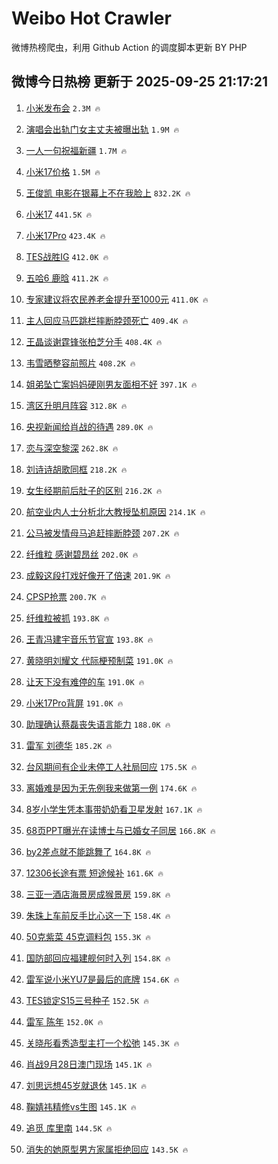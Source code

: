 # Weibo Hot Crawler 



微博热榜爬虫，利用 Github Action 的调度脚本更新 BY PHP 


## 微博今日热榜 更新于 2025-09-25 21:17:21 
1. [小米发布会](https://s.weibo.com/weibo?q=%E5%B0%8F%E7%B1%B3%E5%8F%91%E5%B8%83%E4%BC%9A&t=31&band_rank=1&Refer=top) `2.3M 🔥` 

1. [演唱会出轨门女主丈夫被曝出轨](https://s.weibo.com/weibo?q=%23%E6%BC%94%E5%94%B1%E4%BC%9A%E5%87%BA%E8%BD%A8%E9%97%A8%E5%A5%B3%E4%B8%BB%E4%B8%88%E5%A4%AB%E8%A2%AB%E6%9B%9D%E5%87%BA%E8%BD%A8%23&t=31&band_rank=2&Refer=top) `1.9M 🔥` 

1. [一人一句祝福新疆](https://s.weibo.com/weibo?q=%23%E4%B8%80%E4%BA%BA%E4%B8%80%E5%8F%A5%E7%A5%9D%E7%A6%8F%E6%96%B0%E7%96%86%23&t=31&band_rank=3&Refer=top) `1.7M 🔥` 

1. [小米17价格](https://s.weibo.com/weibo?q=%E5%B0%8F%E7%B1%B317%E4%BB%B7%E6%A0%BC&t=31&band_rank=4&Refer=top) `1.5M 🔥` 

1. [王俊凯 电影在银幕上不在我脸上](https://s.weibo.com/weibo?q=%E7%8E%8B%E4%BF%8A%E5%87%AF%20%E7%94%B5%E5%BD%B1%E5%9C%A8%E9%93%B6%E5%B9%95%E4%B8%8A%E4%B8%8D%E5%9C%A8%E6%88%91%E8%84%B8%E4%B8%8A&t=31&band_rank=5&Refer=top) `832.2K 🔥` 

1. [小米17](https://s.weibo.com/weibo?q=%E5%B0%8F%E7%B1%B317&t=31&band_rank=6&Refer=top) `441.5K 🔥` 

1. [小米17Pro](https://s.weibo.com/weibo?q=%E5%B0%8F%E7%B1%B317Pro&t=31&band_rank=7&Refer=top) `423.4K 🔥` 

1. [TES战胜IG](https://s.weibo.com/weibo?q=TES%E6%88%98%E8%83%9CIG&t=31&band_rank=8&Refer=top) `412.0K 🔥` 

1. [五哈6 鹿晗](https://s.weibo.com/weibo?q=%E4%BA%94%E5%93%886%20%E9%B9%BF%E6%99%97&t=31&band_rank=9&Refer=top) `411.2K 🔥` 

1. [专家建议将农民养老金提升至1000元](https://s.weibo.com/weibo?q=%23%E4%B8%93%E5%AE%B6%E5%BB%BA%E8%AE%AE%E5%B0%86%E5%86%9C%E6%B0%91%E5%85%BB%E8%80%81%E9%87%91%E6%8F%90%E5%8D%87%E8%87%B31000%E5%85%83%23&t=31&band_rank=10&Refer=top) `411.0K 🔥` 

1. [主人回应马匹跳栏摔断脖颈死亡](https://s.weibo.com/weibo?q=%23%E4%B8%BB%E4%BA%BA%E5%9B%9E%E5%BA%94%E9%A9%AC%E5%8C%B9%E8%B7%B3%E6%A0%8F%E6%91%94%E6%96%AD%E8%84%96%E9%A2%88%E6%AD%BB%E4%BA%A1%23&t=31&band_rank=11&Refer=top) `409.4K 🔥` 

1. [王晶谈谢霆锋张柏芝分手](https://s.weibo.com/weibo?q=%23%E7%8E%8B%E6%99%B6%E8%B0%88%E8%B0%A2%E9%9C%86%E9%94%8B%E5%BC%A0%E6%9F%8F%E8%8A%9D%E5%88%86%E6%89%8B%23&t=31&band_rank=12&Refer=top) `408.4K 🔥` 

1. [韦雪晒整容前照片](https://s.weibo.com/weibo?q=%23%E9%9F%A6%E9%9B%AA%E6%99%92%E6%95%B4%E5%AE%B9%E5%89%8D%E7%85%A7%E7%89%87%23&t=31&band_rank=13&Refer=top) `408.2K 🔥` 

1. [姐弟坠亡案妈妈硬刚男友面相不好](https://s.weibo.com/weibo?q=%23%E5%A7%90%E5%BC%9F%E5%9D%A0%E4%BA%A1%E6%A1%88%E5%A6%88%E5%A6%88%E7%A1%AC%E5%88%9A%E7%94%B7%E5%8F%8B%E9%9D%A2%E7%9B%B8%E4%B8%8D%E5%A5%BD%23&t=31&band_rank=14&Refer=top) `397.1K 🔥` 

1. [湾区升明月阵容](https://s.weibo.com/weibo?q=%E6%B9%BE%E5%8C%BA%E5%8D%87%E6%98%8E%E6%9C%88%E9%98%B5%E5%AE%B9&t=31&band_rank=15&Refer=top) `312.8K 🔥` 

1. [央视新闻给肖战的待遇](https://s.weibo.com/weibo?q=%23%E5%A4%AE%E8%A7%86%E6%96%B0%E9%97%BB%E7%BB%99%E8%82%96%E6%88%98%E7%9A%84%E5%BE%85%E9%81%87%23&t=31&band_rank=16&Refer=top) `289.0K 🔥` 

1. [恋与深空黎深](https://s.weibo.com/weibo?q=%E6%81%8B%E4%B8%8E%E6%B7%B1%E7%A9%BA%E9%BB%8E%E6%B7%B1&t=31&band_rank=17&Refer=top) `262.8K 🔥` 

1. [刘诗诗胡歌同框](https://s.weibo.com/weibo?q=%E5%88%98%E8%AF%97%E8%AF%97%E8%83%A1%E6%AD%8C%E5%90%8C%E6%A1%86&t=31&band_rank=18&Refer=top) `218.2K 🔥` 

1. [女生经期前后肚子的区别](https://s.weibo.com/weibo?q=%E5%A5%B3%E7%94%9F%E7%BB%8F%E6%9C%9F%E5%89%8D%E5%90%8E%E8%82%9A%E5%AD%90%E7%9A%84%E5%8C%BA%E5%88%AB&t=31&band_rank=19&Refer=top) `216.2K 🔥` 

1. [航空业内人士分析北大教授坠机原因](https://s.weibo.com/weibo?q=%23%E8%88%AA%E7%A9%BA%E4%B8%9A%E5%86%85%E4%BA%BA%E5%A3%AB%E5%88%86%E6%9E%90%E5%8C%97%E5%A4%A7%E6%95%99%E6%8E%88%E5%9D%A0%E6%9C%BA%E5%8E%9F%E5%9B%A0%23&t=31&band_rank=20&Refer=top) `214.1K 🔥` 

1. [公马被发情母马追赶摔断脖颈](https://s.weibo.com/weibo?q=%23%E5%85%AC%E9%A9%AC%E8%A2%AB%E5%8F%91%E6%83%85%E6%AF%8D%E9%A9%AC%E8%BF%BD%E8%B5%B6%E6%91%94%E6%96%AD%E8%84%96%E9%A2%88%23&t=31&band_rank=21&Refer=top) `207.2K 🔥` 

1. [纤维粒 感谢碧昂丝](https://s.weibo.com/weibo?q=%E7%BA%A4%E7%BB%B4%E7%B2%92%20%E6%84%9F%E8%B0%A2%E7%A2%A7%E6%98%82%E4%B8%9D&t=31&band_rank=22&Refer=top) `202.0K 🔥` 

1. [成毅这段打戏好像开了倍速](https://s.weibo.com/weibo?q=%E6%88%90%E6%AF%85%E8%BF%99%E6%AE%B5%E6%89%93%E6%88%8F%E5%A5%BD%E5%83%8F%E5%BC%80%E4%BA%86%E5%80%8D%E9%80%9F&t=31&band_rank=23&Refer=top) `201.9K 🔥` 

1. [CPSP抢票](https://s.weibo.com/weibo?q=CPSP%E6%8A%A2%E7%A5%A8&t=31&band_rank=24&Refer=top) `200.7K 🔥` 

1. [纤维粒被抓](https://s.weibo.com/weibo?q=%23%E7%BA%A4%E7%BB%B4%E7%B2%92%E8%A2%AB%E6%8A%93%23&t=31&band_rank=25&Refer=top) `193.8K 🔥` 

1. [王青冯建宇音乐节官宣](https://s.weibo.com/weibo?q=%23%E7%8E%8B%E9%9D%92%E5%86%AF%E5%BB%BA%E5%AE%87%E9%9F%B3%E4%B9%90%E8%8A%82%E5%AE%98%E5%AE%A3%23&t=31&band_rank=26&Refer=top) `193.8K 🔥` 

1. [黄晓明刘耀文 代际梗预制菜](https://s.weibo.com/weibo?q=%E9%BB%84%E6%99%93%E6%98%8E%E5%88%98%E8%80%80%E6%96%87%20%E4%BB%A3%E9%99%85%E6%A2%97%E9%A2%84%E5%88%B6%E8%8F%9C&t=31&band_rank=27&Refer=top) `191.0K 🔥` 

1. [让天下没有难停的车](https://s.weibo.com/weibo?q=%23%E8%AE%A9%E5%A4%A9%E4%B8%8B%E6%B2%A1%E6%9C%89%E9%9A%BE%E5%81%9C%E7%9A%84%E8%BD%A6%23&t=31&band_rank=28&Refer=top) `191.0K 🔥` 

1. [小米17Pro背屏](https://s.weibo.com/weibo?q=%E5%B0%8F%E7%B1%B317Pro%E8%83%8C%E5%B1%8F&t=31&band_rank=29&Refer=top) `191.0K 🔥` 

1. [助理确认蔡磊丧失语言能力](https://s.weibo.com/weibo?q=%E5%8A%A9%E7%90%86%E7%A1%AE%E8%AE%A4%E8%94%A1%E7%A3%8A%E4%B8%A7%E5%A4%B1%E8%AF%AD%E8%A8%80%E8%83%BD%E5%8A%9B&t=31&band_rank=30&Refer=top) `188.0K 🔥` 

1. [雷军 刘德华](https://s.weibo.com/weibo?q=%E9%9B%B7%E5%86%9B%20%E5%88%98%E5%BE%B7%E5%8D%8E&t=31&band_rank=31&Refer=top) `185.2K 🔥` 

1. [台风期间有企业未停工人社局回应](https://s.weibo.com/weibo?q=%23%E5%8F%B0%E9%A3%8E%E6%9C%9F%E9%97%B4%E6%9C%89%E4%BC%81%E4%B8%9A%E6%9C%AA%E5%81%9C%E5%B7%A5%E4%BA%BA%E7%A4%BE%E5%B1%80%E5%9B%9E%E5%BA%94%23&t=31&band_rank=32&Refer=top) `175.5K 🔥` 

1. [离婚难是因为无先例我来做第一例](https://s.weibo.com/weibo?q=%23%E7%A6%BB%E5%A9%9A%E9%9A%BE%E6%98%AF%E5%9B%A0%E4%B8%BA%E6%97%A0%E5%85%88%E4%BE%8B%E6%88%91%E6%9D%A5%E5%81%9A%E7%AC%AC%E4%B8%80%E4%BE%8B%23&t=31&band_rank=33&Refer=top) `174.6K 🔥` 

1. [8岁小学生凭本事带奶奶看卫星发射](https://s.weibo.com/weibo?q=%238%E5%B2%81%E5%B0%8F%E5%AD%A6%E7%94%9F%E5%87%AD%E6%9C%AC%E4%BA%8B%E5%B8%A6%E5%A5%B6%E5%A5%B6%E7%9C%8B%E5%8D%AB%E6%98%9F%E5%8F%91%E5%B0%84%23&t=31&band_rank=34&Refer=top) `167.1K 🔥` 

1. [68页PPT曝光在读博士与已婚女子同居](https://s.weibo.com/weibo?q=%2368%E9%A1%B5PPT%E6%9B%9D%E5%85%89%E5%9C%A8%E8%AF%BB%E5%8D%9A%E5%A3%AB%E4%B8%8E%E5%B7%B2%E5%A9%9A%E5%A5%B3%E5%AD%90%E5%90%8C%E5%B1%85%23&t=31&band_rank=35&Refer=top) `166.8K 🔥` 

1. [by2差点就不能跳舞了](https://s.weibo.com/weibo?q=by2%E5%B7%AE%E7%82%B9%E5%B0%B1%E4%B8%8D%E8%83%BD%E8%B7%B3%E8%88%9E%E4%BA%86&t=31&band_rank=36&Refer=top) `164.8K 🔥` 

1. [12306长途有票 短途候补](https://s.weibo.com/weibo?q=12306%E9%95%BF%E9%80%94%E6%9C%89%E7%A5%A8%20%E7%9F%AD%E9%80%94%E5%80%99%E8%A1%A5&t=31&band_rank=37&Refer=top) `161.6K 🔥` 

1. [三亚一酒店海景房成猴景房](https://s.weibo.com/weibo?q=%23%E4%B8%89%E4%BA%9A%E4%B8%80%E9%85%92%E5%BA%97%E6%B5%B7%E6%99%AF%E6%88%BF%E6%88%90%E7%8C%B4%E6%99%AF%E6%88%BF%23&t=31&band_rank=38&Refer=top) `159.8K 🔥` 

1. [朱珠上车前反手比心这一下](https://s.weibo.com/weibo?q=%E6%9C%B1%E7%8F%A0%E4%B8%8A%E8%BD%A6%E5%89%8D%E5%8F%8D%E6%89%8B%E6%AF%94%E5%BF%83%E8%BF%99%E4%B8%80%E4%B8%8B&t=31&band_rank=39&Refer=top) `158.4K 🔥` 

1. [50克紫菜 45克调料包](https://s.weibo.com/weibo?q=50%E5%85%8B%E7%B4%AB%E8%8F%9C%2045%E5%85%8B%E8%B0%83%E6%96%99%E5%8C%85&t=31&band_rank=40&Refer=top) `155.3K 🔥` 

1. [国防部回应福建舰何时入列](https://s.weibo.com/weibo?q=%23%E5%9B%BD%E9%98%B2%E9%83%A8%E5%9B%9E%E5%BA%94%E7%A6%8F%E5%BB%BA%E8%88%B0%E4%BD%95%E6%97%B6%E5%85%A5%E5%88%97%23&t=31&band_rank=41&Refer=top) `154.8K 🔥` 

1. [雷军说小米YU7是最后的底牌](https://s.weibo.com/weibo?q=%23%E9%9B%B7%E5%86%9B%E8%AF%B4%E5%B0%8F%E7%B1%B3YU7%E6%98%AF%E6%9C%80%E5%90%8E%E7%9A%84%E5%BA%95%E7%89%8C%23&t=31&band_rank=42&Refer=top) `154.6K 🔥` 

1. [TES锁定S15三号种子](https://s.weibo.com/weibo?q=TES%E9%94%81%E5%AE%9AS15%E4%B8%89%E5%8F%B7%E7%A7%8D%E5%AD%90&t=31&band_rank=43&Refer=top) `152.5K 🔥` 

1. [雷军 陈年](https://s.weibo.com/weibo?q=%E9%9B%B7%E5%86%9B%20%E9%99%88%E5%B9%B4&t=31&band_rank=44&Refer=top) `152.0K 🔥` 

1. [关晓彤看秀造型主打一个松弛](https://s.weibo.com/weibo?q=%E5%85%B3%E6%99%93%E5%BD%A4%E7%9C%8B%E7%A7%80%E9%80%A0%E5%9E%8B%E4%B8%BB%E6%89%93%E4%B8%80%E4%B8%AA%E6%9D%BE%E5%BC%9B&t=31&band_rank=45&Refer=top) `145.3K 🔥` 

1. [肖战9月28日澳门现场](https://s.weibo.com/weibo?q=%23%E8%82%96%E6%88%989%E6%9C%8828%E6%97%A5%E6%BE%B3%E9%97%A8%E7%8E%B0%E5%9C%BA%23&t=31&band_rank=46&Refer=top) `145.1K 🔥` 

1. [刘思远想45岁就退休](https://s.weibo.com/weibo?q=%E5%88%98%E6%80%9D%E8%BF%9C%E6%83%B345%E5%B2%81%E5%B0%B1%E9%80%80%E4%BC%91&t=31&band_rank=47&Refer=top) `145.1K 🔥` 

1. [鞠婧祎精修vs生图](https://s.weibo.com/weibo?q=%23%E9%9E%A0%E5%A9%A7%E7%A5%8E%E7%B2%BE%E4%BF%AEvs%E7%94%9F%E5%9B%BE%23&t=31&band_rank=48&Refer=top) `145.1K 🔥` 

1. [追觅 库里南](https://s.weibo.com/weibo?q=%E8%BF%BD%E8%A7%85%20%E5%BA%93%E9%87%8C%E5%8D%97&t=31&band_rank=49&Refer=top) `144.5K 🔥` 

1. [消失的她原型男方家属拒绝回应](https://s.weibo.com/weibo?q=%23%E6%B6%88%E5%A4%B1%E7%9A%84%E5%A5%B9%E5%8E%9F%E5%9E%8B%E7%94%B7%E6%96%B9%E5%AE%B6%E5%B1%9E%E6%8B%92%E7%BB%9D%E5%9B%9E%E5%BA%94%23&t=31&band_rank=50&Refer=top) `143.5K 🔥` 

